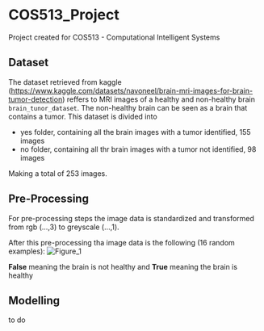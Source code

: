 # COS513_Project

Project created for COS513 - Computational Intelligent Systems


## Dataset


The dataset retrieved from kaggle (https://www.kaggle.com/datasets/navoneel/brain-mri-images-for-brain-tumor-detection) reffers to MRI images of a healthy and non-healthy brain ```brain_tunor_dataset```. The non-healthy brain can be seen as a brain that contains a tumor.
This dataset is divided into 

- yes folder, containing all the brain images with a tumor identified, 155 images
- no folder, containing all thr brain images with a tumor not identified, 98 images

Making a total of 253 images.

## Pre-Processing

For pre-processing steps the image data is standardized and transformed from rgb (...,3) to greyscale (...,1). 

After this pre-processing tha image data is the following (16 random examples):
![Figure_1](https://user-images.githubusercontent.com/55351724/196028202-ec6aa65f-a222-4e9f-bd54-cd7ec1e13194.png)

**False** meaning the brain is not healthy and **True** meaning the brain is healthy

## Modelling

to do 

